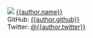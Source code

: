 <div class="user">
  <img class="userpic" src="{{author.avatar | url }}">
  <a href="{{author.site | url}}">{{author.name}}</a><br>
  GitHub: <a href="https://github.com/{{author.github | url}}">{{author.github}}</a><br>
  Twitter: <a href="https://twitter.com/{{author.twitter | url}}">@{{author.twitter}}</a>
</div>
